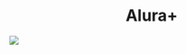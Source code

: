 <h1 align="center">Alura+</h1>
<img src="https://cdn.discordapp.com/attachments/685894832303898760/1027265183011328030/Alura_Plus_-_Layout_Copy_page-0001.jpg">
